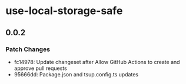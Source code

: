 # use-local-storage-safe

## 0.0.2

### Patch Changes

- fc14978: Update changeset after Allow GitHub Actions to create and approve pull requests
- 95666dd: Package.json and tsup.config.ts updates
